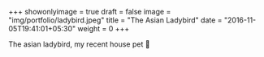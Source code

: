 +++
showonlyimage = true
draft = false
image = "img/portfolio/ladybird.jpeg"
title = "The Asian Ladybird"
date = "2016-11-05T19:41:01+05:30"
weight = 0
+++

The asian ladybird, my recent house pet 🐞
<!--more-->

